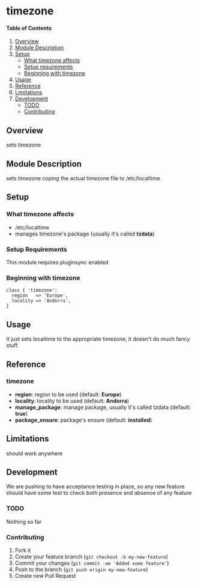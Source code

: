 # timezone

#### Table of Contents

1. [Overview](#overview)
2. [Module Description](#module-description)
3. [Setup](#setup)
    * [What timezone affects](#what-timezone-affects)
    * [Setup requirements](#setup-requirements)
    * [Beginning with timezone](#beginning-with-timezone)
4. [Usage](#usage)
5. [Reference](#reference)
5. [Limitations](#limitations)
6. [Development](#development)
    * [TODO](#todo)
    * [Contributing](#contributing)

## Overview

sets timezone

## Module Description

sets timezone coping the actual timezone file to /etc/localtime

## Setup

### What timezone affects

* /etc/localtime
* manages timezone's package (usually it's called **tzdata**)

### Setup Requirements

This module requires pluginsync enabled

### Beginning with timezone

```puppet
class { 'timezone':
  region   => 'Europe',
  locality => 'Andorra',
}
```

## Usage

It just sets localtime to the appropriate timezone, it doesn't do much fancy stuff.

## Reference

### timezone
* **region**: region to be used (default: **Europe**)
* **locality**: locality to be used (default: **Andorra**)
* **manage_package**: manage package, usually it's called tzdata (default: **true**)
* **package_ensure**: package's ensure (default: **installed**)

## Limitations

should work anywhere

## Development

We are pushing to have acceptance testing in place, so any new feature should
have some test to check both presence and absence of any feature

### TODO

Nothing so far

### Contributing

1. Fork it
2. Create your feature branch (`git checkout -b my-new-feature`)
3. Commit your changes (`git commit -am 'Added some feature'`)
4. Push to the branch (`git push origin my-new-feature`)
5. Create new Pull Request
